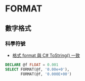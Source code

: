 # FORMAT

## 數字格式

### 科學符號

- [格式 format 與 C# ToString() 一致](https://docs.microsoft.com/zh-tw/dotnet/standard/base-types/custom-numeric-format-strings#the-e-and-e-custom-specifiers)

```sql
DECLARE @f FLOAT = 0.001
SELECT FORMAT(@f, '0.00e+0'),
       FORMAT(@f, '0.000E+00')
```

